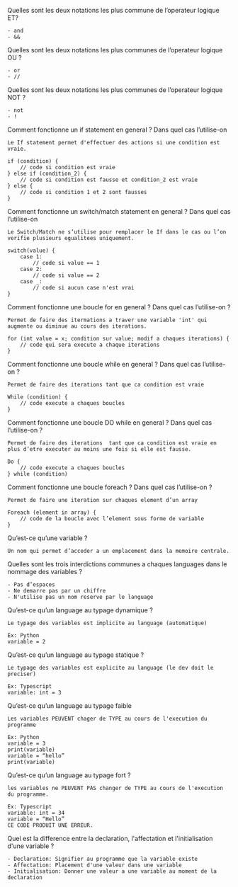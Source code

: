 Quelles sont les deux notations les plus commune de l’operateur logique ET?
```
- and
- &&
``` 

Quelles sont les deux notations les plus communes de l’operateur logique OU ? 
```
- or
- //
``` 

Quelles sont les deux notations les plus communes de l’operateur logique NOT ? 
```
- not
- !
```

Comment fonctionne un if statement en general ? Dans quel cas l’utilise-on 
```
Le If statement permet d'effectuer des actions si une condition est vraie.

if (condition) {
    // code si condition est vraie
} else if (condition_2) {
    // code si condition est fausse et condition_2 est vraie
} else {
    // code si condition 1 et 2 sont fausses
}
```

Comment fonctionne un switch/match statement en general ? Dans quel cas l’utilise-on 
```
Le Switch/Match ne s’utilise pour remplacer le If dans le cas ou l’on verifie plusieurs egualitees uniquement.

switch(value) { 
    case 1: 
        // code si value == 1 
    case 2: 
        // code si value == 2
    case _:
        // code si aucun case n'est vrai
}  
```

Comment fonctionne une boucle for en general ? Dans quel cas l’utilise-on ? 
```
Permet de faire des itermations a traver une variable 'int' qui augmente ou diminue au cours des iterations.

for (int value = x; condition sur value; modif a chaques iterations) { 
    // code qui sera execute a chaque iterations 
}
```

Comment fonctionne une boucle while en general ? Dans quel cas l’utilise-on ? 
```
Permet de faire des iterations tant que ca condition est vraie 

While (condition) { 
    // code execute a chaques boucles 
} 
```

Comment fonctionne une boucle DO while en general ? Dans quel cas l’utilise-on ? 
```
Permet de faire des iterations  tant que ca condition est vraie en plus d’etre executer au moins une fois si elle est fausse. 

Do { 
    // code execute a chaques boucles 
} while (condition)
```

Comment fonctionne une boucle foreach ? Dans quel cas l’utilise-on ? 
```
Permet de faire une iteration sur chaques element d’un array

Foreach (element in array) { 
    // code de la boucle avec l’element sous forme de variable 
}
``` 

Qu’est-ce qu’une variable ? 
```
Un nom qui permet d’acceder a un emplacement dans la memoire centrale.
```

Quelles sont les trois interdictions communes a chaques languages dans le nommage des variables ? 
```
- Pas d’espaces 
- Ne demarre pas par un chiffre 
- N'utilise pas un nom reserve par le language
``` 

Qu’est-ce qu’un language au typage dynamique ? 
```
Le typage des variables est implicite au language (automatique)

Ex: Python
variable = 2
```

Qu’est-ce qu’un language au typage statique ? 
```
Le typage des variables est explicite au language (le dev doit le preciser)

Ex: Typescript 
variable: int = 3
```

Qu’est-ce qu’un language au typage faible 
```
Les variables PEUVENT chager de TYPE au cours de l'execution du programme

Ex: Python 
variable = 3 
print(variable) 
variable = “hello” 
print(variable)
```

Qu’est-ce qu’un language au typage fort ? 
```
les variables ne PEUVENT PAS changer de TYPE au cours de l'execution du programme.

Ex: Typescript 
variable: int = 34 
variable = “Hello” 
CE CODE PRODUIT UNE ERREUR.
```

Quel est la difference entre la declaration, l'affectation et l'initialisation d'une variable ?
```
- Declaration: Signifier au programme que la variable existe
- Affectation: Placement d'une valeur dans une variable
- Initialisation: Donner une valeur a une variable au moment de la declaration
```